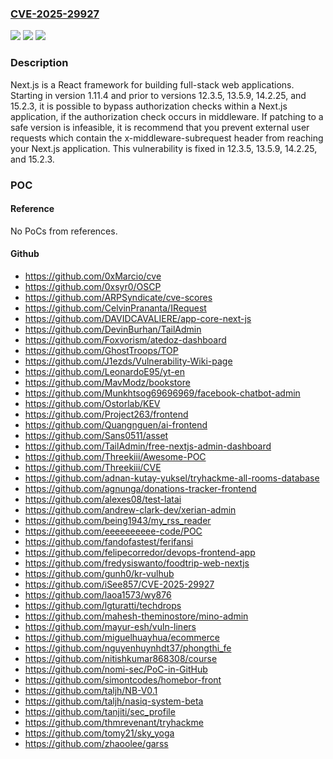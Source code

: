 ### [CVE-2025-29927](https://cve.mitre.org/cgi-bin/cvename.cgi?name=CVE-2025-29927)
![](https://img.shields.io/static/v1?label=Product&message=next.js&color=blue)
![](https://img.shields.io/static/v1?label=Version&message=%3D%20%3E%3D%2011.1.4%2C%20%3C%2012.3.5%20&color=brighgreen)
![](https://img.shields.io/static/v1?label=Vulnerability&message=CWE-285%3A%20Improper%20Authorization&color=brighgreen)

### Description

Next.js is a React framework for building full-stack web applications. Starting in version 1.11.4 and prior to versions 12.3.5, 13.5.9, 14.2.25, and 15.2.3, it is possible to bypass authorization checks within a Next.js application, if the authorization check occurs in middleware. If patching to a safe version is infeasible, it is recommend that you prevent external user requests which contain the x-middleware-subrequest header from reaching your Next.js application. This vulnerability is fixed in 12.3.5, 13.5.9, 14.2.25, and 15.2.3.

### POC

#### Reference
No PoCs from references.

#### Github
- https://github.com/0xMarcio/cve
- https://github.com/0xsyr0/OSCP
- https://github.com/ARPSyndicate/cve-scores
- https://github.com/CelvinPrananta/IRequest
- https://github.com/DAVIDCAVALIERE/app-core-next-js
- https://github.com/DevinBurhan/TailAdmin
- https://github.com/Foxvorism/atedoz-dashboard
- https://github.com/GhostTroops/TOP
- https://github.com/J1ezds/Vulnerability-Wiki-page
- https://github.com/LeonardoE95/yt-en
- https://github.com/MavModz/bookstore
- https://github.com/Munkhtsog69696969/facebook-chatbot-admin
- https://github.com/Ostorlab/KEV
- https://github.com/Project263/frontend
- https://github.com/Quangnguen/ai-frontend
- https://github.com/Sans0511/asset
- https://github.com/TailAdmin/free-nextjs-admin-dashboard
- https://github.com/Threekiii/Awesome-POC
- https://github.com/Threekiii/CVE
- https://github.com/adnan-kutay-yuksel/tryhackme-all-rooms-database
- https://github.com/agnunga/donations-tracker-frontend
- https://github.com/alexes08/test-latai
- https://github.com/andrew-clark-dev/xerian-admin
- https://github.com/being1943/my_rss_reader
- https://github.com/eeeeeeeeee-code/POC
- https://github.com/fandofastest/ferifansi
- https://github.com/felipecorredor/devops-frontend-app
- https://github.com/fredysiswanto/foodtrip-web-nextjs
- https://github.com/gunh0/kr-vulhub
- https://github.com/iSee857/CVE-2025-29927
- https://github.com/laoa1573/wy876
- https://github.com/lgturatti/techdrops
- https://github.com/mahesh-theminostore/mino-admin
- https://github.com/mayur-esh/vuln-liners
- https://github.com/miguelhuayhua/ecommerce
- https://github.com/nguyenhuynhdt37/phongthi_fe
- https://github.com/nitishkumar868308/course
- https://github.com/nomi-sec/PoC-in-GitHub
- https://github.com/simontcodes/homebor-front
- https://github.com/taljh/NB-V0.1
- https://github.com/taljh/nasiq-system-beta
- https://github.com/tanjiti/sec_profile
- https://github.com/thmrevenant/tryhackme
- https://github.com/tomy21/sky_yoga
- https://github.com/zhaoolee/garss

